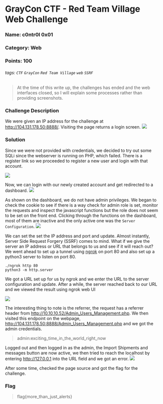 # GrayCon CTF - Red Team Village Web Challenge
### Name: c0ntr0l 0x01
### Category: Web
### Points: 100
###### tags: `CTF` `GrayCon` `Red Team Village` `web` `SSRF`

> At the time of this write up, the challenges has ended and the web interfaces closed, so I will explain some processes rather than providing screenshots.


### Challenge Description
We were given an IP address for the challenge at http://104.131.178.50:8888/. Visiting the page returns a login screen.
![](https://i.imgur.com/W1HL9FD.png)

### Solution
Since we were not provided with credentials, we decided to try out some SQLi since the webserver is running on PHP, which failed. There is a register link so we proceeded to register a new user and login with that account.

![](https://i.imgur.com/5hHCTc2.png)

Now, we can login with our newly created account and get redirected to a dashboard.
![](https://i.imgur.com/bvGmXRp.png)

As shown on the dashboard, we do not have admin privileges. We began to check the cookie to see if there is a way check for admin role is set, monitor the requests and inspect the javascript functions but the role does not seem to be set on the front end. Clicking through the functions on the dashboard, most of them are inactive and the only active one was the `Server Configuration`.
![](https://i.imgur.com/V0KVT0e.jpg)

We can set the set the IP address and port and update. Almost instantly, Server Side Request Forgery (SSRF) comes to mind. What if we give the server an IP address or URL that belongs to us and see if it will reach out? We went ahead to set up a tunnel using [ngrok](https://ngrok.com/) on port 80 and also set up a python3 server to listen on port 80.
```
./ngrok http 80
python3 -m http.server
```

We got a URL set up for us by ngrok and we enter the URL to the server configuration and update. After a while, the server reached back to our URL and we viewed the result using ngrok web UI

![](https://i.imgur.com/9maGeaj.jpg)

The interesting thing to note is the referrer, the request has a referrer header from http://10.10.10.52/Admin_Users_Management.php. We then visited this endpoint on the webpage, http://104.131.178.50:8888/Admin_Users_Management.php and we got the admin credentials.

> admin:exciting_time_in_the_world_right_now

Logged out and then logged in as the admin, the Import Shipments and messages button are now active, we then tried to reach the localhost by entering http://127.0.0.1 into the URL field and we got an error.
![](https://i.imgur.com/Vmdv9YK.jpg)

After some time, checked the page source and got the flag for the challenge.

### Flag
> flag{more_than_just_alerts}
